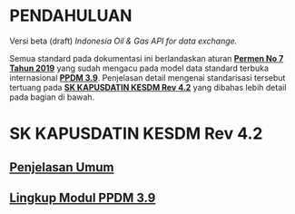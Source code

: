 # PENDAHULUAN
Versi beta (draft) *Indonesia Oil &amp; Gas API for data exchange.*


Semua standard pada dokumentasi ini berlandaskan aturan [**Permen No 7 Tahun 2019**][1] yang sudah mengacu pada model data standard terbuka internasional [**PPDM 3.9**][2]. Penjelasan detail mengenai standarisasi tersebut tertuang pada [**SK KAPUSDATIN KESDM Rev 4.2**][3] yang dibahas lebih detail pada bagian di bawah.

# SK KAPUSDATIN KESDM Rev 4.2

## [Penjelasan Umum][3]
## [Lingkup Modul PPDM 3.9][4]



[1]: https://jdih.esdm.go.id/peraturan/Permen%20ESDM%20Nomor%207%20Tahun%202019.pdf
[2]: https://docs.ppdm.org/
[3]: SKRev42General.md
[4]: lingkupPPDM.md

